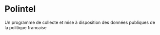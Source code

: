 # Polintel
Un programme de collecte et mise à disposition des données publiques de la politique francaise
